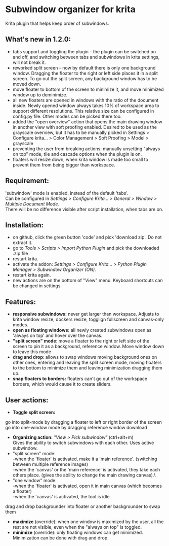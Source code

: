 # Subwindow organizer for krita
Krita plugin that helps keep order of subwindows.

## What's new in 1.2.0:
- tabs support and toggling the plugin - the plugin can be switched on and off, and switching between tabs and subwindows in krita settings, will not break it.
- reworked split screen - now by default there is only one background window. Dragging the floater to the right or left side places it in a split screen. To go out the split screen, any background window has to be moved down.
- move floater to bottom of the screen to minimize it, and move minimized window up to deminimize.
- all new floaters are opened in windows with the ratio of the document inside. Newly opened window always takes 10% of workspace area to support different resolutions. This relative size can be configured in config.py file. Other modes can be picked there too.
- added the "open overview" action that opens the main drawing window in another view with soft proofing enabled. Desired to be used as the grayscale overview, but it has to be manually picked in Settings > Configure krita... > Color Management > Soft Proofing > Model > grayscale
- preventing the user from breaking actions: manually unsetting "always on top" mode, tile and cascade options when the plugin is on.
- floaters will resize down, when krita window is made too small to prevent them from being bigger than workspace.

## Requirement:
'subwindow' mode is enabled, instead of the default 'tabs'.\
Can be configured in *Settings > Configure Krita... > General > Window > Multiple Document Mode.*\
There will be no difference visible after script installation, when tabs are on.

## Installation:
- on github, click the green button 'code' and pick 'download zip'. Do not extract it.
- go to *Tools > Scripts > Import Python Plugin* and pick the downloaded .zip file
- restart krita.
- activate the addon: *Settings > Configure Krita... > Python Plugin Manager > Subwindow Organizer (ON).*
- restart krita again.
- new actions are on the bottom of "View" menu. Keyboard shortcuts can be changed in settings.

## Features:
- **responsive subwindows:** never get larger than workspace. Adjusts to krita window resize, dockers resize, togglign fullscreen and canvas-only modes.
- **open as floating windows:** all newly created subwindows open as 'always on top' and hover over the canvas.
- **"split screen" mode**: move a floater to the right or left side of the screen to pin it as a background, reference window. Move window down to leave this mode
- **drag and drop**: allows to swap windows moving background ones on other ones, entering and leaving the split screen mode, moving floaters to the bottom to minimize them and leaving minimization dragging them up.
- **snap floaters to borders:** floaters can't go out of the workspace borders, which would cause it to create sliders.

## User actions:
- **Toggle split screen:**

go into split-mode by dragging a floater to left or right border of the screen
go into one-window mode by dragging reference window download

- **Organizing action:** *"View > Pick subwindow"* (ctrl+alt+m)\
Gives the ability to switch subwindows with each other. Uses active subwindow.
- "split screen" mode:\
    -when the 'floater' is activated, make it a 'main reference'. (switching between multiple reference images)\
    -when the 'canvas' or the 'main reference' is activated, they take each others place. (gives the ability to change the main drawing canvas).\
- "one window" mode:\
    -when the 'floater' is activated, open it in main canvas (which becomes a floater)\
    -when the 'canvas' is activated, the tool is idle.
 
drag and drop backgrounder into floater or another backgrounder to swap them
 
- **maximize** (override): when one window is maximized by the user, all the rest are not visible, even when the "always on top" is toggled.
- **minimize** (override): only floating windows can get minimized. Minimization can be done with drag and drop.

